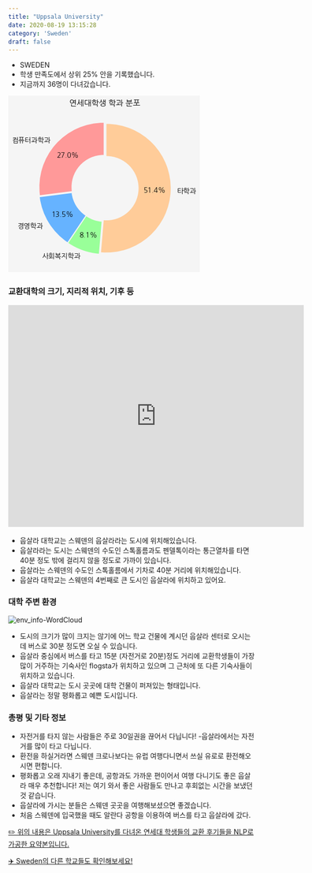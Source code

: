 ```yaml
---
title: "Uppsala University"
date: 2020-08-19 13:15:28
category: 'Sweden'
draft: false
---
```



* SWEDEN
* 학생 만족도에서 상위 25% 안을 기록했습니다.
* 지금까지 36명이 다녀갔습니다. 

![department-info](../plots/SE000010.png)
### 교환대학의 크기, 지리적 위치, 기후 등
<iframe
width="600"
height="450"
frameborder="0" style="border:0"
src="https://www.google.com/maps/embed/v1/place?key=AIzaSyC9e1AME-pVmWC4hBpFdu5S4dKzyepa3HQ&q=Uppsala+University&center=59.8509005,17.6300093&zoom=14" allowfullscreen>
</iframe>

* 웁살라 대학교는 스웨덴의 웁살라라는 도시에 위치해있습니다.
* 웁살라라는 도시는 스웨덴의 수도인 스톡홀름과도 펜델톡이라는 통근열차를 타면 40분 정도 밖에 걸리지 않을 정도로 가까이 있습니다.
* 웁살라는 스웨덴의 수도인 스톡홀름에서 기차로 40분 거리에 위치해있습니다.
* 웁살라 대학교는 스웨덴의 4번째로 큰 도시인 웁살라에 위치하고 있어요.


### 대학 주변 환경

![env_info-WordCloud](../univ_wordclouds_okt/env_info/SE000010_env_info_okt.png)

* 도시의 크기가 많이 크지는 않기에 어느 학교 건물에 계시던 웁살라 센터로 오시는데 버스로 30분 정도면 오실 수 있습니다.
* 웁살라 중심에서 버스를 타고 15분 (자전거로 20분)정도 거리에 교환학생들이 가장 많이 거주하는 기숙사인 flogsta가 위치하고 있으며 그 근처에 또 다른 기숙사들이 위치하고 있습니다.
* 웁살라 대학교는 도시 곳곳에 대학 건물이 퍼져있는 형태입니다.
* 웁살라는 정말 평화롭고 예쁜 도시입니다.


### 총평 및 기타 정보 
* 자전거를 타지 않는 사람들은 주로 30일권을 끊어서 다닙니다! -웁살라에서는 자전거를 많이 타고 다닙니다.
* 환전을 하실거라면 스웨덴 크로나보다는 유럽 여행다니면서 쓰실 유로로 환전해오시면 편합니다.
* 평화롭고 오래 지내기 좋은데, 공항과도 가까운 편이어서 여행 다니기도 좋은 웁살라 매우 추천합니다! 저는 여기 와서 좋은 사람들도 만나고 후회없는 시간을 보냈던 것 같습니다.
* 웁살라에 가시는 분들은 스웨덴 곳곳을 여행해보셨으면 좋겠습니다.
* 처음 스웨덴에 입국했을 때도 알란다 공항을 이용하여 버스를 타고 웁살라에 갔다.


[✏️ 위의 내용은 Uppsala University를 다녀온 연세대 학생들의 교환 후기들을 NLP로 가공한 요약본입니다.](http://oia.yonsei.ac.kr/partner/expReport.asp?ucode=SE000010&bgbn=A)

[✈️ Sweden의 다른 학교들도 확인해보세요!](https://yonsei-exchange.netlify.app/?category=Sweden)
